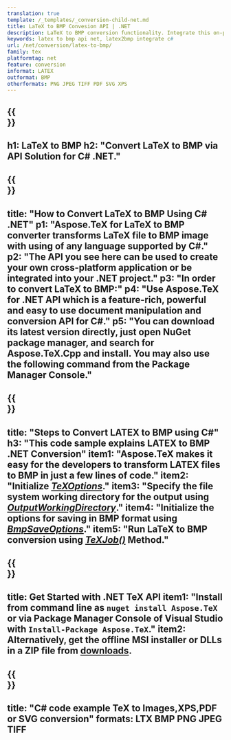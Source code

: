 ```yaml
---
translation: true
template: /_templates/_conversion-child-net.md
title: LaTeX to BMP Convesion API | .NET
description: LaTeX to BMP conversion functionality. Integrate this on-premise .NET library into your project or use cross-platform applications to convert LaTeX to BMP.
keywords: latex to bmp api net, latex2bmp integrate c#
url: /net/conversion/latex-to-bmp/
family: tex
platformtag: net
feature: conversion
informat: LATEX
outformat: BMP
otherformats: PNG JPEG TIFF PDF SVG XPS
---
```


{{<section banner>}}
---
h1: LaTeX to BMP
h2: "Convert LaTeX to BMP via API Solution for C# .NET."
---

{{<section overview>}}
---
title: "How to Convert LaTeX to BMP Using C# .NET"
p1: "Aspose.TeX for LaTeX to BMP converter transforms LaTeX file to BMP image with using of any language supported by C#."
p2: "The API you see here can be used to create your own cross-platform application or be integrated into your .NET project."
p3: "In order to convert LaTeX to BMP:"
p4: "Use Aspose.TeX for .NET API which is a feature-rich, powerful and easy to use document manipulation and conversion API for C#."
p5: "You can download its latest version directly, just open NuGet package manager, and search for Aspose.TeX.Cpp and install. You may also use the following command from the Package Manager Console."
---

{{<section feature1>}}
---
title: "Steps to Convert LATEX to BMP using C#"
h3: "This code sample explains LATEX to BMP .NET Conversion"
item1: "Aspose.TeX makes it easy for the developers to transform LATEX files to BMP in just a few lines of code."
item2: "Initialize [*TeXOptions*](https://reference.aspose.com/tex/net/aspose.tex/texoptions/)."
item3: "Specify the file system working directory for the output using [*OutputWorkingDirectory*](https://reference.aspose.com/tex/net/aspose.tex/texoptions/outputworkingdirectory/)."
item4: "Initialize the options for saving in BMP format using [*BmpSaveOptions*](https://reference.aspose.com/tex/net/aspose.tex.presentation.image/bmpsaveoptions/)."
item5: "Run LaTeX to BMP conversion using [*TeXJob()*](https://reference.aspose.com/tex/net/aspose.tex/texjob/) Method."
---

{{<section feature2>}}
---
title: Get Started with .NET TeX API
item1: "Install from command line as ```nuget install Aspose.TeX``` or via Package Manager Console of Visual Studio with ```Install-Package Aspose.TeX```."
item2: Alternatively, get the offline MSI installer or DLLs in a ZIP file from [downloads](https://releases.aspose.com/tex/net).
---

{{<section widget>}}
---
title: "C# code example TeX to Images,XPS,PDF or SVG conversion"
formats: LTX BMP PNG JPEG TIFF
---

